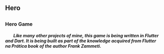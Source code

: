 <h2>Hero<h2>

<h3>Hero Game<h4>

<h5>&nbsp;&nbsp;&nbsp;&nbsp;&nbsp;&nbsp;&nbsp;&nbsp;Like many other projects of mine, this game is being written in Flutter and Dart. It is being built as part of the knowledge acquired from <i>Flutter na Prática</i> book of the author <b>Frank Zammeti</b>.<h5>